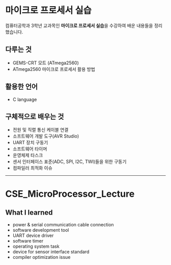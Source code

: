 # 마이크로 프로세서 실습

컴퓨터공학과 3학년 교과목인 **마이크로 프로세서 실습**을 수강하여 배운 내용들을 정리했습니다.

## 다루는 것

- GEMS-CRT 모트 (ATmega2560)
- ATmega2560 마이크로 프로세서 활용 방법

## 활용한 언어

- C language

## 구체적으로 배우는 것

- 전원 및 직렬 통신 케이블 연결
- 소프트웨어 개발 도구(AVR Studio)
- UART 장치 구동기
- 소프트웨어 타이머
- 운영체제 타스크
- 센서 인터페이스 표준(ADC, SPI, I2C, TWI)들을 위한 구동기
- 컴파일러 최적화 이슈

- - -
# CSE_MicroProcessor_Lecture

## What I learned

- power & serial communication cable connection
- software development tool
- UART device driver
- software timer
- operating system task
- device for sensor interface standard
- compiler optimization issue
